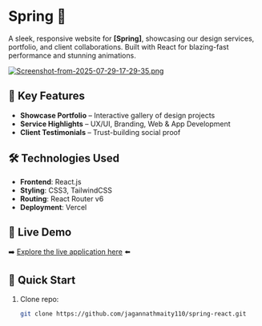 # Spring 🚀

A sleek, responsive website for **[Spring]**, showcasing our design services, portfolio, and client collaborations. Built with React for blazing-fast performance and stunning animations.  


[![Screenshot-from-2025-07-29-17-29-35.png](https://i.postimg.cc/Jz6TJBbP/Screenshot-from-2025-07-29-17-29-35.png)](https://postimg.cc/w1NcYM4m)

## 🎨 Key Features  
- **Showcase Portfolio** – Interactive gallery of design projects  
- **Service Highlights** – UX/UI, Branding, Web & App Development  
- **Client Testimonials** – Trust-building social proof 

## 🛠️ Technologies Used
- **Frontend**: React.js
- **Styling**: CSS3, TailwindCSS
- **Routing**: React Router v6
- **Deployment**: Vercel

## 🌟 Live Demo
➡️ [Explore the live application here](https://spring-react-kappa.vercel.app/) ⬅️

## 🚀 Quick Start  
1. Clone repo:  
   ```bash  
   git clone https://github.com/jagannathmaity110/spring-react.git  
